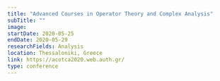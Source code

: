 ```yaml
---
title: "Advanced Courses in Operator Theory and Complex Analysis"
subTitle: ""
image:
startDate: 2020-05-25
endDate: 2020-05-29
researchFields: Analysis
location: Thessaloniki, Greece
link: https://acotca2020.web.auth.gr/
type: conference
---
```


